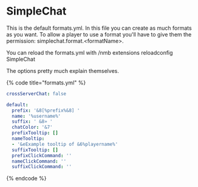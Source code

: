 # SimpleChat

This is the default formats.yml. In this file you can create as much formats as you want. To allow a player to use a format you'll have to give them the permission: simplechat.format.&lt;formatName&gt;.

You can reload the formats.yml with /nmb extensions reloadconfig SimpleChat

The options pretty much explain themselves.

{% code title="formats.yml" %}
```yaml
crossServerChat: false

default:
  prefix: '&8[%prefix%&8] '
  name: '%username%'
  suffix: ' &8» '
  chatColor: '&7'
  prefixTooltip: []
  nameTooltip:
  - '&eExample tooltip of &6%playername%'
  suffixTooltip: []
  prefixClickCommand: ''
  nameClickCommand: ''
  suffixClickCommand: ''
```
{% endcode %}

